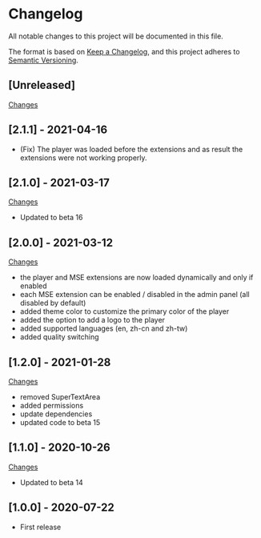 # Changelog

All notable changes to this project will be documented in this file.

The format is based on [Keep a Changelog](https://keepachangelog.com/en/1.0.0/),
and this project adheres to [Semantic Versioning](https://semver.org/spec/v2.0.0.html).

## [Unreleased]

[Changes](https://github.com/Nearata/flarum-ext-embed-video/compare/v2.1.0...master)

## [2.1.1] - 2021-04-16

- (Fix) The player was loaded before the extensions and as result the extensions were not working properly.

## [2.1.0] - 2021-03-17

[Changes](https://github.com/Nearata/flarum-ext-embed-video/compare/v2.0.0...v2.1.0)

- Updated to beta 16

## [2.0.0] - 2021-03-12

[Changes](https://github.com/Nearata/flarum-ext-embed-video/compare/v1.2.0...v2.0.0)

- the player and MSE extensions are now loaded dynamically and only if enabled
- each MSE extension can be enabled / disabled in the admin panel (all disabled by default)
- added theme color to customize the primary color of the player
- added the option to add a logo to the player
- added supported languages (en, zh-cn and zh-tw)
- added quality switching

## [1.2.0] - 2021-01-28

[Changes](https://github.com/Nearata/flarum-ext-embed-video/compare/v1.1.0...v1.2.0)

- removed SuperTextArea
- added permissions
- update dependencies
- updated code to beta 15

## [1.1.0] - 2020-10-26

[Changes](https://github.com/Nearata/flarum-ext-embed-video/compare/v1.0.0...v1.1.0)

- Updated to beta 14

## [1.0.0] - 2020-07-22

- First release
